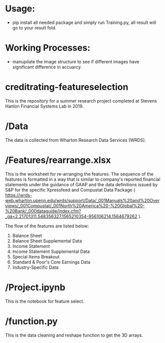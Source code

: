 # Usage:
* pip install all needed package and simply run Training.py, all result will go to your result fold.

# Working Processes:
* manupilate the image structure to see if different images have significant difference in accuarcy.

# creditrating-featureselection
This is the repository for a summer research project completed at Stevens Hanlon Financial Systems Lab in 2019.

# /Data
The data is collected from Wharton Research Data Services (WRDS).

# /Features/rearrange.xlsx

This is the worksheet for re-arranging the features. The sequence of the features is formatted in a way that is similar to company's reported financial statements under the guidance of GAAP and the data definitions issued by S&P for the specific Xpressfeed and Compustat Data Package ( https://wrds-web.wharton.upenn.edu/wrds/support/Data/_001Manuals%20and%20Overviews/_001Compustat/_001North%20America%20-%20Global%20-%20Bank/_000dataguide/index.cfm?_ga=2.21701311.548356327.1565210354-956106214.1564679262 ).

The flow of the features are listed below:
1. Balance Sheet
2. Balance Sheet Supplemental Data
3. Income Statement
4. Income Statement Supplemental Data
5. Special Items Breakout
6. Standard & Poor's Core Earnings Data
7. Industry-Specific Data

# /Project.ipynb

This is the notebook for feature select.

# /function.py

This is the data cleaning and reshape function to get the 3D arrays.
